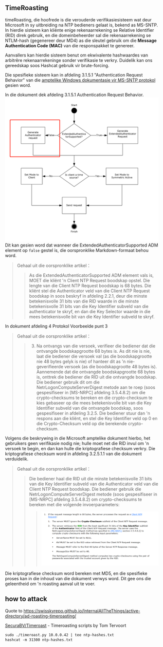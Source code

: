 ## TimeRoasting

timeRoasting, die hoofrede is die verouderde verifikasiesisteem wat deur Microsoft in sy uitbreiding na NTP bedieners gelaat is, bekend as MS-SNTP. In hierdie sisteem kan kliënte enige rekenaarrekening se Relative Identifier (RID) direk gebruik, en die domeinbeheerder sal die rekenaarrekening se NTLM-hash (gegenereer deur MD4) as die sleutel gebruik om die **Message Authentication Code (MAC)** van die responspakket te genereer.

Aanvallers kan hierdie sisteem benut om ekwivalente hashwaardes van arbitrêre rekenaarrekeninge sonder verifikasie te verkry. Duidelik kan ons gereedskap soos Hashcat gebruik vir brute-forcing.

Die spesifieke sisteem kan in afdeling 3.1.5.1 "Authentication Request Behavior" van die [amptelike Windows dokumentasie vir MS-SNTP protokol](https://winprotocoldoc.z19.web.core.windows.net/MS-SNTP/%5bMS-SNTP%5d.pdf) gesien word.

In die dokument dek afdeling 3.1.5.1 Authentication Request Behavior.
![](../../images/Pasted%20image%2020250709114508.png)
Dit kan gesien word dat wanneer die ExtendedAuthenticatorSupported ADM element op `false` gestel is, die oorspronklike Markdown-formaat behou word.

>Gehaal uit die oorspronklike artikel：
>>As die ExtendedAuthenticatorSupported ADM element vals is, MOET die kliënt 'n Client NTP Request boodskap opstel. Die lengte van die Client NTP Request boodskap is 68 bytes. Die kliënt stel die Authenticator veld van die Client NTP Request boodskap in soos beskryf in afdeling 2.2.1, deur die minste betekenisvolle 31 bits van die RID waarde in die minste betekenisvolle 31 bits van die Key Identifier subveld van die authenticator te skryf, en dan die Key Selector waarde in die mees betekenisvolle bit van die Key Identifier subveld te skryf.

In dokument afdeling 4 Protokol Voorbeelde punt 3

>Gehaal uit die oorspronklike artikel：
>>3. Na ontvangs van die versoek, verifieer die bediener dat die ontvangde boodskapgrootte 68 bytes is. As dit nie is nie, laat die bediener die versoek val (as die boodskapgrootte nie 48 bytes gelyk is nie) of hanteer dit as 'n nie-geverifieerde versoek (as die boodskapgrootte 48 bytes is). Aannemende dat die ontvangde boodskapgrootte 68 bytes is, onttrek die bediener die RID uit die ontvangde boodskap. Die bediener gebruik dit om die NetrLogonComputeServerDigest metode aan te roep (soos gespesifiseer in [MS-NRPC] afdeling 3.5.4.8.2) om die crypto-checksums te bereken en die crypto-checksum te kies gebaseer op die mees betekenisvolle bit van die Key Identifier subveld van die ontvangde boodskap, soos gespesifiseer in afdeling 3.2.5. Die bediener stuur dan 'n respons aan die kliënt, en stel die Key Identifier veld op 0 en die Crypto-Checksum veld op die berekende crypto-checksum.

Volgens die beskrywing in die Microsoft amptelike dokument hierbo, het gebruikers geen verifikasie nodig nie; hulle moet net die RID invul om 'n versoek te begin, en dan kan hulle die kriptografiese checksum verkry. Die kriptografiese checksum word in afdeling 3.2.5.1.1 van die dokument verduidelik.

>Gehaal uit die oorspronklike artikel：
>>Die bediener haal die RID uit die minste betekenisvolle 31 bits van die Key Identifier subveld van die Authenticator veld van die Client NTP Request boodskap. Die bediener gebruik die NetrLogonComputeServerDigest metode (soos gespesifiseer in [MS-NRPC] afdeling 3.5.4.8.2) om crypto-checksums te bereken met die volgende invoerparameters:
>>>![](../../images/Pasted%20image%2020250709115757.png)

Die kriptografiese checksum word bereken met MD5, en die spesifieke proses kan in die inhoud van die dokument verwys word. Dit gee ons die geleentheid om 'n roasting aanval uit te voer.

## how to attack

Quote to https://swisskyrepo.github.io/InternalAllTheThings/active-directory/ad-roasting-timeroasting/

[SecuraBV/Timeroast](https://github.com/SecuraBV/Timeroast) - Timeroasting scripts by Tom Tervoort
```
sudo ./timeroast.py 10.0.0.42 | tee ntp-hashes.txt
hashcat -m 31300 ntp-hashes.txt
```

